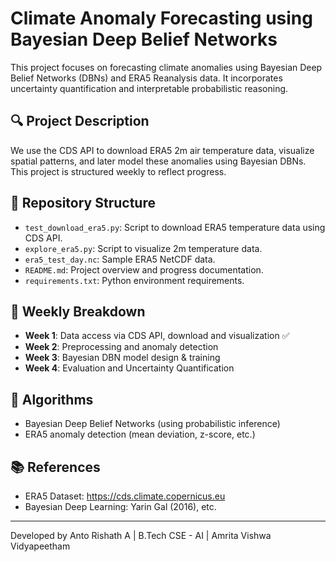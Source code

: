 # Climate Anomaly Forecasting using Bayesian Deep Belief Networks

This project focuses on forecasting climate anomalies using Bayesian Deep Belief Networks (DBNs) and ERA5 Reanalysis data. It incorporates uncertainty quantification and interpretable probabilistic reasoning.

## 🔍 Project Description

We use the CDS API to download ERA5 2m air temperature data, visualize spatial patterns, and later model these anomalies using Bayesian DBNs. This project is structured weekly to reflect progress.

## 📁 Repository Structure

- `test_download_era5.py`: Script to download ERA5 temperature data using CDS API.
- `explore_era5.py`: Script to visualize 2m temperature data.
- `era5_test_day.nc`: Sample ERA5 NetCDF data.
- `README.md`: Project overview and progress documentation.
- `requirements.txt`: Python environment requirements.

## 🔄 Weekly Breakdown

- **Week 1**: Data access via CDS API, download and visualization ✅
- **Week 2**: Preprocessing and anomaly detection
- **Week 3**: Bayesian DBN model design & training
- **Week 4**: Evaluation and Uncertainty Quantification

## 🧠 Algorithms

- Bayesian Deep Belief Networks (using probabilistic inference)
- ERA5 anomaly detection (mean deviation, z-score, etc.)

## 📚 References

- ERA5 Dataset: https://cds.climate.copernicus.eu
- Bayesian Deep Learning: Yarin Gal (2016), etc.

---
Developed by Anto Rishath A | B.Tech CSE - AI | Amrita Vishwa Vidyapeetham
